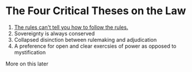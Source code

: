 # The Four Critical Theses on the Law 

1. [The rules can't tell you how to follow the rules.](https://plato.stanford.edu/entries/rule-following/)
2. Sovereignty is always conserved
3. Collapsed disinction between rulemaking and adjudication
4. A preference for open and clear exercsies of power as opposed to mystification

More on this later
